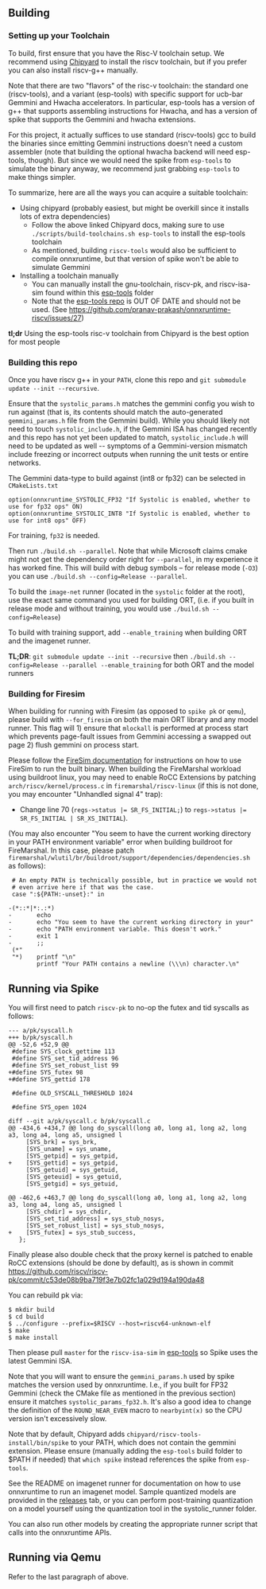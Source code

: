 ## Building

### Setting up your Toolchain

To build, first ensure that you have the Risc-V toolchain setup. We recommend using [Chipyard](https://chipyard.readthedocs.io/en/latest/Chipyard-Basics/Initial-Repo-Setup.html) to install the riscv toolchain, but if you prefer you can also install riscv-g++ manually.

Note that there are two "flavors" of the risc-v toolchain: the standard one (riscv-tools), and a variant (esp-tools) with specific support for ucb-bar Gemmini and Hwacha accelerators. In particular, esp-tools has a version of g++ that supports assembling instructions for Hwacha, and has a version of spike that supports the Gemmini and hwacha extensions.

For this project, it actually suffices to use standard (riscv-tools) gcc to build the binaries since emitting Gemmini instructions doesn't need a custom assembler (note that building the optional hwacha backend will need esp-tools, though). But since we would need the spike from `esp-tools` to simulate the binary anyway, we recommend just grabbing `esp-tools` to make things simpler.

To summarize, here are all the ways you can acquire a suitable toolchain:

* Using chipyard (probably easiest, but might be overkill since it installs lots of extra dependencies)
     - Follow the above linked Chipyard docs, making sure to use `./scripts/build-toolchains.sh esp-tools` to install the esp-tools toolchain
     - As mentioned, building `riscv-tools` would also be sufficient to compile onnxruntime, but that version of spike won't be able to simulate Gemmini
* Installing a toolchain manually
     - You can manually install the gnu-toolchain, riscv-pk, and riscv-isa-sim found within this [esp-tools](https://github.com/ucb-bar/chipyard/tree/master/toolchains/esp-tools) folder
     - Note that the [esp-tools repo](https://github.com/ucb-bar/esp-tools) is OUT OF DATE and should not be used. (See https://github.com/pranav-prakash/onnxruntime-riscv/issues/27)


**tl;dr** Using the esp-tools risc-v toolchain from Chipyard is the best option for most people

### Building this repo

Once you have riscv g++ in your `PATH`, clone this repo and `git submodule update --init --recursive`.

Ensure that the `systolic_params.h` matches the gemmini config you wish to run against (that is, its contents should match the auto-generated `gemmini_params.h` file from the Gemmini build). While you should likely not need to touch `systolic_include.h`, if the Gemmini ISA has changed recently and this repo has not yet been updated to match, `systolic_include.h` will need to be updated as well -- symptoms of a Gemmini-version mismatch include freezing or incorrect outputs when running the unit tests or entire networks.

The Gemmini data-type to build against (int8 or fp32) can be selected in `CMakeLists.txt`

```
option(onnxruntime_SYSTOLIC_FP32 "If Systolic is enabled, whether to use for fp32 ops" ON)
option(onnxruntime_SYSTOLIC_INT8 "If Systolic is enabled, whether to use for int8 ops" OFF) 
```

For training, `fp32` is needed.

Then run `./build.sh --parallel`. Note that while Microsoft claims cmake might not get the dependency order right for `--parallel`,
in my experience it has worked fine.
This will build with debug symbols – for release mode (`-O3`) you can use `./build.sh --config=Release --parallel`.

To build the `image-net` runner (located in the `systolic` folder at the root), use the exact same command you used for building ORT, (i.e. if you built in release mode and without training, you would use `./build.sh --config=Release`)

To build with training support, add `--enable_training` when building ORT and the imagenet runner.

**TL;DR**: `git submodule update --init --recursive` then `./build.sh --config=Release --parallel --enable_training` for both ORT and the model runners

### Building for Firesim

When building for running with Firesim (as opposed to `spike pk` or `qemu`), please build with `--for_firesim` on both the main ORT library and any model runner. This flag will 1) ensure that `mlockall` is performed at process start which prevents page-fault issues from Gemmini accessing a swapped out page 2) flush gemmini on process start. 

Please follow the [FireSim documentation](https://docs.fires.im/en/latest/) for instructions on how to use FireSim to run the built binary. When building the FireMarshal workload using buildroot linux, you may need to enable RoCC Extensions by patching `arch/riscv/kernel/process.c` in `firemarshal/riscv-linux` (if this is not done, you may encounter "Unhandled signal 4" trap):

* Change line 70 (`regs->status |= SR_FS_INITIAL;`) to `regs->status |= SR_FS_INITIAL | SR_XS_INITIAL`).

(You may also encounter "You seem to have the current working directory in your PATH environment variable" error when building buildroot for FireMarshal. In this case, please patch `firemarshal/wlutil/br/buildroot/support/dependencies/dependencies.sh` as follows):

```
 # An empty PATH is technically possible, but in practice we would not
 # even arrive here if that was the case.
 case ":${PATH:-unset}:" in

-(*::*|*:.:*)
-       echo
-       echo "You seem to have the current working directory in your"
-       echo "PATH environment variable. This doesn't work."
-       exit 1
-       ;;
 (*"
 "*)    printf "\n"
        printf "Your PATH contains a newline (\\\n) character.\n"
```

## Running via Spike

You will first need to patch `riscv-pk` to no-op the futex and tid syscalls as follows:


```
--- a/pk/syscall.h
+++ b/pk/syscall.h
@@ -52,6 +52,9 @@
 #define SYS_clock_gettime 113
 #define SYS_set_tid_address 96
 #define SYS_set_robust_list 99
+#define SYS_futex 98
+#define SYS_gettid 178

 #define OLD_SYSCALL_THRESHOLD 1024

 #define SYS_open 1024
 ```
 
```
diff --git a/pk/syscall.c b/pk/syscall.c
@@ -434,6 +434,7 @@ long do_syscall(long a0, long a1, long a2, long a3, long a4, long a5, unsigned l
     [SYS_brk] = sys_brk,
     [SYS_uname] = sys_uname,
     [SYS_getpid] = sys_getpid,
+    [SYS_gettid] = sys_getpid,
     [SYS_getuid] = sys_getuid,
     [SYS_geteuid] = sys_getuid,
     [SYS_getgid] = sys_getuid,

@@ -462,6 +463,7 @@ long do_syscall(long a0, long a1, long a2, long a3, long a4, long a5, unsigned l
     [SYS_chdir] = sys_chdir,
     [SYS_set_tid_address] = sys_stub_nosys,
     [SYS_set_robust_list] = sys_stub_nosys,
+    [SYS_futex] = sys_stub_success,
   };
 ```
 
Finally please also double check that the proxy kernel is patched to enable RoCC extensions (should be done by default), as is shown in commit 
https://github.com/riscv/riscv-pk/commit/c53de08b9ba719f3e7b02fc1a029d194a190da48

You can rebuild pk via:

```
$ mkdir build
$ cd build
$ ../configure --prefix=$RISCV --host=riscv64-unknown-elf
$ make
$ make install
```

Then please pull `master` for the `riscv-isa-sim` in [esp-tools](https://github.com/ucb-bar/chipyard/tree/master/toolchains/esp-tools) so Spike uses the latest Gemmini ISA.

Note that you will want to ensure the `gemmini_params.h` used by spike matches the version used by onnxruntime. I.e., if you built for FP32 Gemmini (check the CMake file as mentioned in the previous section) ensure it matches `systolic_params_fp32.h`. It's also a good idea to change the definition of the `ROUND_NEAR_EVEN` macro to `nearbyint(x)` so the CPU version isn't excessively slow.

Note that by default, Chipyard adds `chipyard/riscv-tools-install/bin/spike` to your PATH, which does not contain the gemmini extension. Please ensure (manually adding the `esp-tools` build folder to $PATH if needed) that `which spike` instead references the spike from `esp-tools`.

See the README on imagenet runner for documentation on how to use onnxruntime to run an imagenet model. Sample quantized models are provided in the [releases](https://github.com/pranav-prakash/onnxruntime-riscv/releases) tab, or you can perform post-training quantization on a model yourself using the quantization tool in the systolic_runner folder. 

You can also run other models by creating the appropriate runner script that calls into the onnxruntime APIs.

## Running via Qemu

Refer to the last paragraph of above.
